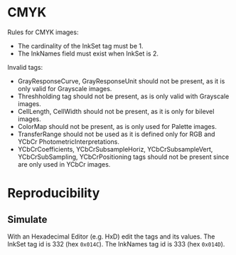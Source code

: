 # CMYK
Rules for CMYK images:
- The cardinality of the InkSet tag must be 1.
- The InkNames field must exist when InkSet is 2.

Invalid tags:
- GrayResponseCurve, GrayResponseUnit should not be present, as it is only valid for Grayscale images.
- Threshholding tag should not be present, as is only valid with Grayscale images.
- CellLength, CellWidth should not be present, as it is only for bilevel images.
- ColorMap should not be present, as is only used for Palette images.
- TransferRange should not be used as it is defined only for RGB and YCbCr PhotometricInterpretations.
- YCbCrCoefficients, YCbCrSubsampleHoriz, YCbCrSubsampleVert, YCbCrSubSampling, YCbCrPositioning tags should not be present since are only used in YCbCr images.

# Reproducibility
## Simulate
With an Hexadecimal Editor (e.g. HxD) edit the tags and its values.
The InkSet tag id is 332 (hex `0x014C`).
The InkNames tag id is 333 (hex `0x014D`).
